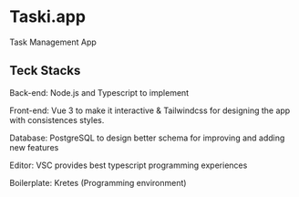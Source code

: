 # Taski.app
Task Management App

## Teck Stacks

Back-end: Node.js and Typescript to implement 

Front-end: Vue 3 to make it interactive & Tailwindcss for designing the app with consistences styles.

Database: PostgreSQL to design better schema for improving and adding new features

Editor: VSC provides best typescript programming experiences

Boilerplate: Kretes (Programming environment)

